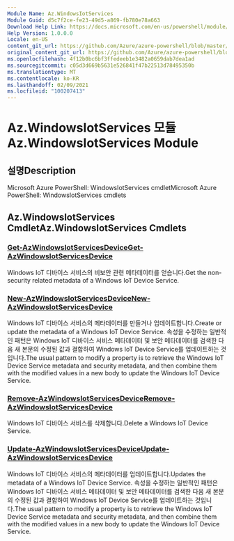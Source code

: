 ```yaml
---
Module Name: Az.WindowsIotServices
Module Guid: d5c7f2ce-fe23-49d5-a869-fb780e78a663
Download Help Link: https://docs.microsoft.com/en-us/powershell/module/az.windowsiotservices
Help Version: 1.0.0.0
Locale: en-US
content_git_url: https://github.com/Azure/azure-powershell/blob/master/src/WindowsIotServices/help/Az.WindowsIotServices.md
original_content_git_url: https://github.com/Azure/azure-powershell/blob/master/src/WindowsIotServices/help/Az.WindowsIotServices.md
ms.openlocfilehash: 4f12b0bc6bf3ffedeeb1e3482a0659dab7dea1ad
ms.sourcegitcommit: c05d3d669b5631e526841f47b22513d78495350b
ms.translationtype: MT
ms.contentlocale: ko-KR
ms.lasthandoff: 02/09/2021
ms.locfileid: "100207413"
---
```

# <span data-ttu-id="d2f2a-101">Az.WindowsIotServices 모듈</span><span class="sxs-lookup"><span data-stu-id="d2f2a-101">Az.WindowsIotServices Module</span></span>
## <span data-ttu-id="d2f2a-102">설명</span><span class="sxs-lookup"><span data-stu-id="d2f2a-102">Description</span></span>
<span data-ttu-id="d2f2a-103">Microsoft Azure PowerShell: WindowsIotServices cmdlet</span><span class="sxs-lookup"><span data-stu-id="d2f2a-103">Microsoft Azure PowerShell: WindowsIotServices cmdlets</span></span>

## <span data-ttu-id="d2f2a-104">Az.WindowsIotServices Cmdlet</span><span class="sxs-lookup"><span data-stu-id="d2f2a-104">Az.WindowsIotServices Cmdlets</span></span>
### [<span data-ttu-id="d2f2a-105">Get-AzWindowsIotServicesDevice</span><span class="sxs-lookup"><span data-stu-id="d2f2a-105">Get-AzWindowsIotServicesDevice</span></span>](Get-AzWindowsIotServicesDevice.md)
<span data-ttu-id="d2f2a-106">Windows IoT 디바이스 서비스의 비보안 관련 메타데이터를 얻습니다.</span><span class="sxs-lookup"><span data-stu-id="d2f2a-106">Get the non-security related metadata of a Windows IoT Device Service.</span></span>

### [<span data-ttu-id="d2f2a-107">New-AzWindowsIotServicesDevice</span><span class="sxs-lookup"><span data-stu-id="d2f2a-107">New-AzWindowsIotServicesDevice</span></span>](New-AzWindowsIotServicesDevice.md)
<span data-ttu-id="d2f2a-108">Windows IoT 디바이스 서비스의 메타데이터를 만들거나 업데이트합니다.</span><span class="sxs-lookup"><span data-stu-id="d2f2a-108">Create or update the metadata of a Windows IoT Device Service.</span></span>
<span data-ttu-id="d2f2a-109">속성을 수정하는 일반적인 패턴은 Windows IoT 디바이스 서비스 메타데이터 및 보안 메타데이터를 검색한 다음 새 본문의 수정된 값과 결합하여 Windows IoT Device Service를 업데이트하는 것입니다.</span><span class="sxs-lookup"><span data-stu-id="d2f2a-109">The usual pattern to modify a property is to retrieve the Windows IoT Device Service metadata and security metadata, and then combine them with the modified values in a new body to update the Windows IoT Device Service.</span></span>

### [<span data-ttu-id="d2f2a-110">Remove-AzWindowsIotServicesDevice</span><span class="sxs-lookup"><span data-stu-id="d2f2a-110">Remove-AzWindowsIotServicesDevice</span></span>](Remove-AzWindowsIotServicesDevice.md)
<span data-ttu-id="d2f2a-111">Windows IoT 디바이스 서비스를 삭제합니다.</span><span class="sxs-lookup"><span data-stu-id="d2f2a-111">Delete a Windows IoT Device Service.</span></span>

### [<span data-ttu-id="d2f2a-112">Update-AzWindowsIotServicesDevice</span><span class="sxs-lookup"><span data-stu-id="d2f2a-112">Update-AzWindowsIotServicesDevice</span></span>](Update-AzWindowsIotServicesDevice.md)
<span data-ttu-id="d2f2a-113">Windows IoT 디바이스 서비스의 메타데이터를 업데이트합니다.</span><span class="sxs-lookup"><span data-stu-id="d2f2a-113">Updates the metadata of a Windows IoT Device Service.</span></span>
<span data-ttu-id="d2f2a-114">속성을 수정하는 일반적인 패턴은 Windows IoT 디바이스 서비스 메타데이터 및 보안 메타데이터를 검색한 다음 새 본문의 수정된 값과 결합하여 Windows IoT Device Service를 업데이트하는 것입니다.</span><span class="sxs-lookup"><span data-stu-id="d2f2a-114">The usual pattern to modify a property is to retrieve the Windows IoT Device Service metadata and security metadata, and then combine them with the modified values in a new body to update the Windows IoT Device Service.</span></span>

